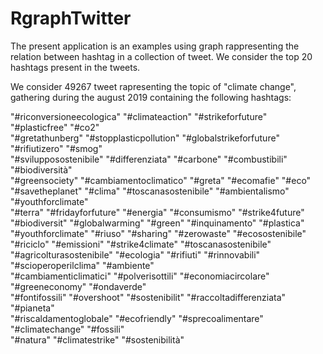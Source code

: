 # RgraphTwitter
The present application is an examples using graph rappresenting the relation between hashtag in a collection of tweet. We consider the top 20 hashtags present in the tweets.

We consider 49267 tweet rapresenting the topic of "climate change", gathering during the august 2019 containing the following hashtags:


"#riconversioneecologica" "#climateaction"          "#strikeforfuture"        "#plasticfree"            "#co2"                   
"#gretathunberg"          "#stopplasticpollution"   "#globalstrikeforfuture"  "#rifiutizero"            "#smog"                  
"#svilupposostenibile"    "#differenziata"          "#carbone"                "#combustibili"           "#biodiversità"          
"#greensociety"           "#cambiamentoclimatico"   "#greta"                  "#ecomafie"               "#eco"                   
"#savetheplanet"          "#clima"                  "#toscanasostenibile"     "#ambientalismo"          "#youthforclimate"       
"#terra"                  "#fridayforfuture"        "#energia"                "#consumismo"             "#strike4future"         
"#biodiversit"            "#globalwarming"          "#green"                  "#inquinamento"           "#plastica"              
"#youthforclimate"        "#riuso"                  "#sharing"                "#zerowaste"              "#ecosostenibile"        
"#riciclo"                "#emissioni"              "#strike4climate"         "#toscanasostenibile"     "#agricolturasostenibile"
"#ecologia"               "#rifiuti"                "#rinnovabili"            "#scioperoperilclima"     "#ambiente"              
"#cambiamenticlimatici"   "#polverisottili"         "#economiacircolare"      "#greeneconomy"           "#ondaverde"             
"#fontifossili"           "#overshoot"              "#sostenibilit"           "#raccoltadifferenziata"  "#pianeta"               
"#riscaldamentoglobale"   "#ecofriendly"            "#sprecoalimentare"       "#climatechange"          "#fossili"               
"#natura"                 "#climatestrike"          "#sostenibilità" 